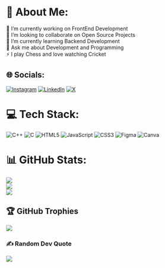 # 💫 About Me:
🔭 I’m currently working on FrontEnd Development<br>👯 I’m looking to collaborate on Open Source Projects<br>🌱 I’m currently learning Backend Development<br>💬 Ask me about Development and Programming<br>⚡ I play Chess and love watching Cricket


## 🌐 Socials:
[![Instagram](https://img.shields.io/badge/Instagram-%23E4405F.svg?logo=Instagram&logoColor=white)](https://instagram.com/amandeep.this.side) [![LinkedIn](https://img.shields.io/badge/LinkedIn-%230077B5.svg?logo=linkedin&logoColor=white)](https://linkedin.com/in/amandeep-singh-linked-in) [![X](https://img.shields.io/badge/X-black.svg?logo=X&logoColor=white)](https://x.com/amanthinksdeep) 

# 💻 Tech Stack:
![C++](https://img.shields.io/badge/c++-%2300599C.svg?style=for-the-badge&logo=c%2B%2B&logoColor=white) ![C](https://img.shields.io/badge/c-%2300599C.svg?style=for-the-badge&logo=c&logoColor=white) ![HTML5](https://img.shields.io/badge/html5-%23E34F26.svg?style=for-the-badge&logo=html5&logoColor=white) ![JavaScript](https://img.shields.io/badge/javascript-%23323330.svg?style=for-the-badge&logo=javascript&logoColor=%23F7DF1E) ![CSS3](https://img.shields.io/badge/css3-%231572B6.svg?style=for-the-badge&logo=css3&logoColor=white) ![Figma](https://img.shields.io/badge/figma-%23F24E1E.svg?style=for-the-badge&logo=figma&logoColor=white) ![Canva](https://img.shields.io/badge/Canva-%2300C4CC.svg?style=for-the-badge&logo=Canva&logoColor=white)
# 📊 GitHub Stats:
![](https://github-readme-stats.vercel.app/api?username=aMan404deep&theme=radical&hide_border=false&include_all_commits=false&count_private=false)<br/>
![](https://github-readme-streak-stats.herokuapp.com/?user=aMan404deep&theme=radical&hide_border=false)<br/>
![](https://github-readme-stats.vercel.app/api/top-langs/?username=aMan404deep&theme=radical&hide_border=false&include_all_commits=false&count_private=false&layout=compact)

## 🏆 GitHub Trophies
![](https://github-profile-trophy.vercel.app/?username=aMan404deep&theme=radical&no-frame=false&no-bg=false&margin-w=4)

### ✍️ Random Dev Quote
![](https://quotes-github-readme.vercel.app/api?type=horizontal&theme=radical)

<!-- Proudly created with GPRM ( https://gprm.itsvg.in ) -->
